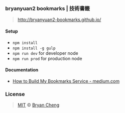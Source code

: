 ### bryanyuan2 bookmarks | 技術書籤
>  http://bryanyuan2-bookmarks.github.io/

#### Setup

- `npm install`
- `npm install -g gulp`
- `npm run dev` for developer node
- `npm run prod` for production node

#### Documentation
- [How to Build My Bookmarks Service - medium.com](https://medium.com/@bryanyuan2/how-to-build-my-bookmark-service-a77a97ae31a1#.wkhyixki0)


### License

>  [MIT](http://opensource.org/licenses/MIT) © [Bryan Cheng](http://bryanyuan2.github.io)